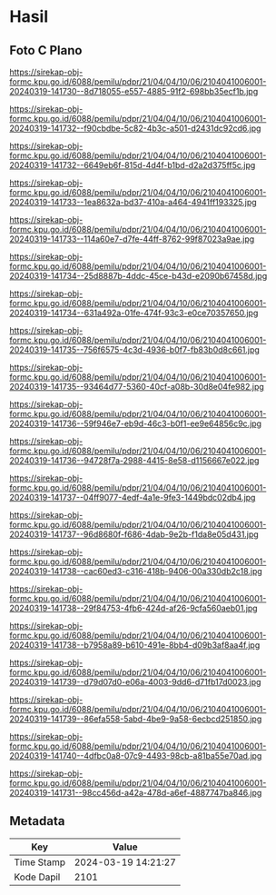 # Hasil

## Foto C Plano

https://sirekap-obj-formc.kpu.go.id/6088/pemilu/pdpr/21/04/04/10/06/2104041006001-20240319-141730--8d718055-e557-4885-91f2-698bb35ecf1b.jpg

https://sirekap-obj-formc.kpu.go.id/6088/pemilu/pdpr/21/04/04/10/06/2104041006001-20240319-141732--f90cbdbe-5c82-4b3c-a501-d2431dc92cd6.jpg

https://sirekap-obj-formc.kpu.go.id/6088/pemilu/pdpr/21/04/04/10/06/2104041006001-20240319-141732--6649eb6f-815d-4d4f-b1bd-d2a2d375ff5c.jpg

https://sirekap-obj-formc.kpu.go.id/6088/pemilu/pdpr/21/04/04/10/06/2104041006001-20240319-141733--1ea8632a-bd37-410a-a464-4941ff193325.jpg

https://sirekap-obj-formc.kpu.go.id/6088/pemilu/pdpr/21/04/04/10/06/2104041006001-20240319-141733--114a60e7-d7fe-44ff-8762-99f87023a9ae.jpg

https://sirekap-obj-formc.kpu.go.id/6088/pemilu/pdpr/21/04/04/10/06/2104041006001-20240319-141734--25d8887b-4ddc-45ce-b43d-e2090b67458d.jpg

https://sirekap-obj-formc.kpu.go.id/6088/pemilu/pdpr/21/04/04/10/06/2104041006001-20240319-141734--631a492a-01fe-474f-93c3-e0ce70357650.jpg

https://sirekap-obj-formc.kpu.go.id/6088/pemilu/pdpr/21/04/04/10/06/2104041006001-20240319-141735--756f6575-4c3d-4936-b0f7-fb83b0d8c661.jpg

https://sirekap-obj-formc.kpu.go.id/6088/pemilu/pdpr/21/04/04/10/06/2104041006001-20240319-141735--93464d77-5360-40cf-a08b-30d8e04fe982.jpg

https://sirekap-obj-formc.kpu.go.id/6088/pemilu/pdpr/21/04/04/10/06/2104041006001-20240319-141736--59f946e7-eb9d-46c3-b0f1-ee9e64856c9c.jpg

https://sirekap-obj-formc.kpu.go.id/6088/pemilu/pdpr/21/04/04/10/06/2104041006001-20240319-141736--94728f7a-2988-4415-8e58-d1156667e022.jpg

https://sirekap-obj-formc.kpu.go.id/6088/pemilu/pdpr/21/04/04/10/06/2104041006001-20240319-141737--04ff9077-4edf-4a1e-9fe3-1449bdc02db4.jpg

https://sirekap-obj-formc.kpu.go.id/6088/pemilu/pdpr/21/04/04/10/06/2104041006001-20240319-141737--96d8680f-f686-4dab-9e2b-f1da8e05d431.jpg

https://sirekap-obj-formc.kpu.go.id/6088/pemilu/pdpr/21/04/04/10/06/2104041006001-20240319-141738--cac60ed3-c316-418b-9406-00a330db2c18.jpg

https://sirekap-obj-formc.kpu.go.id/6088/pemilu/pdpr/21/04/04/10/06/2104041006001-20240319-141738--29f84753-4fb6-424d-af26-9cfa560aeb01.jpg

https://sirekap-obj-formc.kpu.go.id/6088/pemilu/pdpr/21/04/04/10/06/2104041006001-20240319-141738--b7958a89-b610-491e-8bb4-d09b3af8aa4f.jpg

https://sirekap-obj-formc.kpu.go.id/6088/pemilu/pdpr/21/04/04/10/06/2104041006001-20240319-141739--d79d07d0-e06a-4003-9dd6-d71fb17d0023.jpg

https://sirekap-obj-formc.kpu.go.id/6088/pemilu/pdpr/21/04/04/10/06/2104041006001-20240319-141739--86efa558-5abd-4be9-9a58-6ecbcd251850.jpg

https://sirekap-obj-formc.kpu.go.id/6088/pemilu/pdpr/21/04/04/10/06/2104041006001-20240319-141740--4dfbc0a8-07c9-4493-98cb-a81ba55e70ad.jpg

https://sirekap-obj-formc.kpu.go.id/6088/pemilu/pdpr/21/04/04/10/06/2104041006001-20240319-141731--98cc456d-a42a-478d-a6ef-4887747ba846.jpg


## Metadata

| Key        | Value               |
| ---------- | ------------------- |
| Time Stamp | 2024-03-19 14:21:27 |
| Kode Dapil | 2101                |



